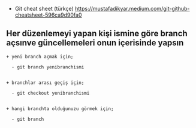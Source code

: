 * Git cheat sheet (türkçe)
 https://mustafadikyar.medium.com/git-github-cheatsheet-596ca9d90fa0


## Her düzenlemeyi yapan kişi ismine göre branch açsınve güncellemeleri onun içerisinde yapsın

    + yeni branch açmak için;

      - git branch yenibranchismi


    + branchlar arası geçiş için;
      
      - git checkout yenibranchismi

   
    + hangi branchta olduğunuzu görmek için;

      - git branch
